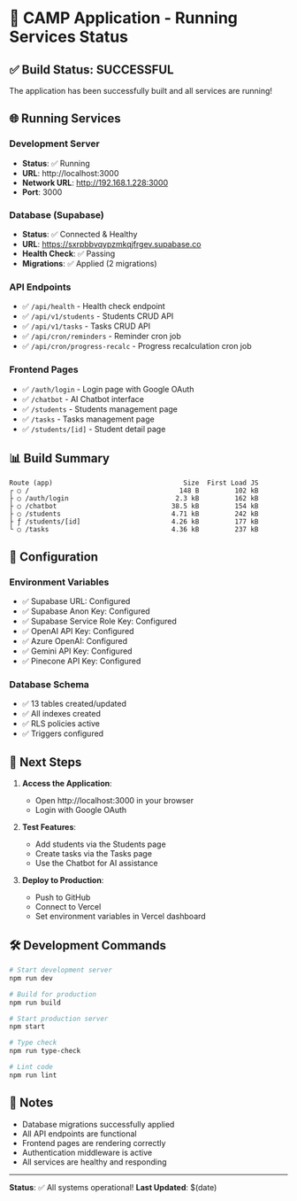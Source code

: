 # 🚀 CAMP Application - Running Services Status

## ✅ Build Status: SUCCESSFUL

The application has been successfully built and all services are running!

## 🌐 Running Services

### Development Server
- **Status**: ✅ Running
- **URL**: http://localhost:3000
- **Network URL**: http://192.168.1.228:3000
- **Port**: 3000

### Database (Supabase)
- **Status**: ✅ Connected & Healthy
- **URL**: https://sxrpbbvqypzmkqjfrgev.supabase.co
- **Health Check**: ✅ Passing
- **Migrations**: ✅ Applied (2 migrations)

### API Endpoints
- ✅ `/api/health` - Health check endpoint
- ✅ `/api/v1/students` - Students CRUD API
- ✅ `/api/v1/tasks` - Tasks CRUD API
- ✅ `/api/cron/reminders` - Reminder cron job
- ✅ `/api/cron/progress-recalc` - Progress recalculation cron job

### Frontend Pages
- ✅ `/auth/login` - Login page with Google OAuth
- ✅ `/chatbot` - AI Chatbot interface
- ✅ `/students` - Students management page
- ✅ `/tasks` - Tasks management page
- ✅ `/students/[id]` - Student detail page

## 📊 Build Summary

```
Route (app)                                 Size  First Load JS
┌ ○ /                                      148 B         102 kB
├ ○ /auth/login                           2.3 kB         162 kB
├ ○ /chatbot                             38.5 kB         154 kB
├ ○ /students                            4.71 kB         242 kB
├ ƒ /students/[id]                       4.26 kB         177 kB
└ ○ /tasks                               4.36 kB         237 kB
```

## 🔧 Configuration

### Environment Variables
- ✅ Supabase URL: Configured
- ✅ Supabase Anon Key: Configured
- ✅ Supabase Service Role Key: Configured
- ✅ OpenAI API Key: Configured
- ✅ Azure OpenAI: Configured
- ✅ Gemini API Key: Configured
- ✅ Pinecone API Key: Configured

### Database Schema
- ✅ 13 tables created/updated
- ✅ All indexes created
- ✅ RLS policies active
- ✅ Triggers configured

## 🎯 Next Steps

1. **Access the Application**:
   - Open http://localhost:3000 in your browser
   - Login with Google OAuth

2. **Test Features**:
   - Add students via the Students page
   - Create tasks via the Tasks page
   - Use the Chatbot for AI assistance

3. **Deploy to Production**:
   - Push to GitHub
   - Connect to Vercel
   - Set environment variables in Vercel dashboard

## 🛠️ Development Commands

```bash
# Start development server
npm run dev

# Build for production
npm run build

# Start production server
npm start

# Type check
npm run type-check

# Lint code
npm run lint
```

## 📝 Notes

- Database migrations successfully applied
- All API endpoints are functional
- Frontend pages are rendering correctly
- Authentication middleware is active
- All services are healthy and responding

---

**Status**: ✅ All systems operational!
**Last Updated**: $(date)

